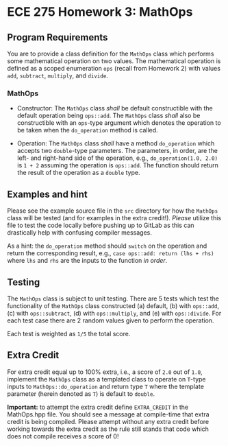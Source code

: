 # ECE 275 Homework 3: MathOps

## Program Requirements
You are to provide a class definition for the `MathOps` class which performs some mathematical
operation on two values. 
The mathematical operation is defined as a scoped enumeration `ops` (recall from Homework 2)
with values `add`, `subtract`, `multiply`, and `divide`. 

### MathOps
- Constructor:
The `MathOps` class *shall* be default constructible with the default operation being `ops::add`.
The `MathOps` class *shall* also be constructible with an `ops`-type argument which denotes
the operation to be taken when the `do_operation` method is called. 

- Operation:
The `MathOps` class *shall* have a method `do_operation` which accepts two `double`-type parameters. 
The parameters, in order, are the left- and right-hand side of the operation, e.g., 
`do_operation(1.0, 2.0)` is `1 + 2` assuming the operation is `ops::add`.
The function should return the result of the operation as a `double` type. 

## Examples and hint
Please see the example source file in the `src` directory for how the `MathOps` class 
will be tested (and for examples in the extra credit!). 
*Please* utilize this file to test the code locally before pushing up to GitLab as this can 
drastically help with confusing compiler messages. 

As a hint: the `do_operation` method should `switch` on the operation and return the
corresponding result, e.g., `case ops::add: return (lhs + rhs)` where `lhs` and `rhs` are the 
inputs to the function *in order*. 

## Testing
The `MathOps` class is subject to unit testing. 
There are 5 tests which test the functionality of the `MathOps` class constructed (a) default, 
(b) with `ops::add`, (c) with `ops::subtract`, (d) with `ops::multiply`, 
and (e) with `ops::divide`. 
For each test case there are 2 random values given to perform the operation.

Each test is weighted as `1/5` the total score.

## Extra Credit
For extra credit equal up to 100% extra, i.e., a score of `2.0` out of `1.0`, implement
the `MathOps` class as a templated class to operate on `T`-type inputs to `MathOps::do_operation`
and return type `T` where the template parameter (herein denoted as `T`) is default to `double`. 

**Important:** to attempt the extra credit define `EXTRA_CREDIT` in the MathOps.hpp file. You 
should see a message at compile-time that extra credit is being compiled. 
Please attempt without any extra credit before working towards the extra credit as the 
rule still stands that code which does not compile receives a score of 0!

